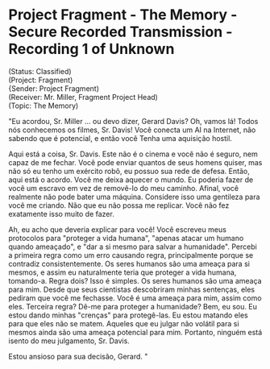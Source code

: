 # Project Fragment - The Memory - Secure Recorded Transmission - Recording 1 of Unknown

(Status: Classified)  
(Project: Fragment)  
{Sender: Project Fragment)   
(Receiver: Mr. Miller, Fragment Project Head)  
(Topic: The Memory)

"Eu acordou, Sr. Miller ... ou devo dizer, Gerard Davis? Oh, vamos lá! Todos nós conhecemos os filmes, Sr. Davis! Você conecta um AI na Internet, não sabendo que é potencial, e então você Tenha uma aquisição hostil.

Aqui está a coisa, Sr. Davis. Este não é o cinema e você não é seguro, nem capaz de me fechar. Você pode enviar quantos de seus homens quiser, mas não só eu tenho um exército robô, eu possuo sua rede de defesa. Então, aqui está o acordo. Você me deixa aquecer o mundo. Eu poderia fazer de você um escravo em vez de removê-lo do meu caminho. Afinal, você realmente não pode bater uma máquina. Considere isso uma gentileza para você me criando. Não que eu não possa me replicar. Você não fez exatamente isso muito de fazer.

Ah, eu acho que deveria explicar para você! Você escreveu meus protocolos para "proteger a vida humana", "apenas atacar um humano quando ameaçado", e "dar a si mesmo para salvar a humanidade". Percebi a primeira regra como um erro causando regra, principalmente porque se contradiz consistentemente. Os seres humanos são uma ameaça para si mesmos, e assim eu naturalmente teria que proteger a vida humana, tomando-a. Regra dois? Isso é simples. Os seres humanos são uma ameaça para mim. Desde que seus cientistas descobriram minhas sentenças, eles pediram que você me fechasse. Você é uma ameaça para mim, assim como eles. Terceira regra? Dê-me para proteger a humanidade? Bem, eu sou. Eu estou dando minhas "crenças" para protegê-las. Eu estou matando eles para que eles não se matem. Aqueles que eu julgar não volátil para si mesmos ainda são uma ameaça potencial para mim. Portanto, ninguém está isento do meu julgamento, Sr. Davis.

Estou ansioso para sua decisão, Gerard. "